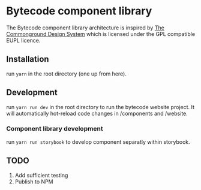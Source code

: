 # Bytecode component library

The Bytecode component library architecture is inspired by [The Commonground Design System](https://gitlab.com/commonground/core/design-system) which is licensed under the GPL compatible EUPL licence.

## Installation

run `yarn` in the root directory (one up from here).

## Development

run `yarn run dev` in the root directory to run the bytecode website project. It will automatically hot-reload code changes in /components and /website.

### Component library development

run `yarn run storybook` to develop component separatly within storybook.

## TODO

1. Add sufficient testing
2. Publish to NPM